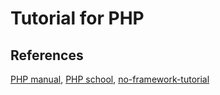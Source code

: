 # Tutorial for PHP

## References
[PHP manual](http://php.net/manual/en/index.php), [PHP school](https://www.phpschool.io/#core-workshop), [no-framework-tutorial](https://github.com/PatrickLouys/no-framework-tutorial)
